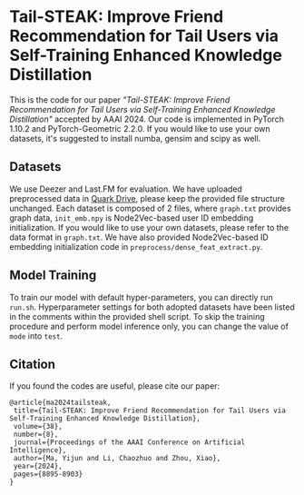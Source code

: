 # Tail-STEAK: Improve Friend Recommendation for Tail Users via Self-Training Enhanced Knowledge Distillation

This is the code for our paper *"Tail-STEAK: Improve Friend Recommendation for Tail Users via Self-Training Enhanced Knowledge Distillation"* accepted by AAAI 2024. Our code is implemented in PyTorch 1.10.2 and PyTorch-Geometric 2.2.0. If you would like to use your own datasets, it's suggested to install numba, gensim and scipy as well.

## Datasets

We use Deezer and Last.FM for evaluation. We have uploaded preprocessed data in [Quark Drive](https://pan.quark.cn/s/d97dcea27d07), please keep the provided file structure unchanged. Each dataset is composed of 2 files, where `graph.txt` provides graph data, `init_emb.npy` is Node2Vec-based user ID embedding initialization. If you would like to use your own datasets, please refer to the data format in `graph.txt`. We have also provided Node2Vec-based ID embedding initialization code in `preprocess/dense_feat_extract.py`.

## Model Training

To train our model with default hyper-parameters, you can directly run `run.sh`. Hyperparameter settings for both adopted datasets have been listed in the comments within the provided shell script. To skip the training procedure and perform model inference only, you can change the value of `mode` into `test`. 

## Citation

If you found the codes are useful, please cite our paper:

```
@article{ma2024tailsteak,
 title={Tail-STEAK: Improve Friend Recommendation for Tail Users via Self-Training Enhanced Knowledge Distillation},
 volume={38},
 number={8},
 journal={Proceedings of the AAAI Conference on Artificial Intelligence},
 author={Ma, Yijun and Li, Chaozhuo and Zhou, Xiao},
 year={2024},
 pages={8895-8903}
}
```
